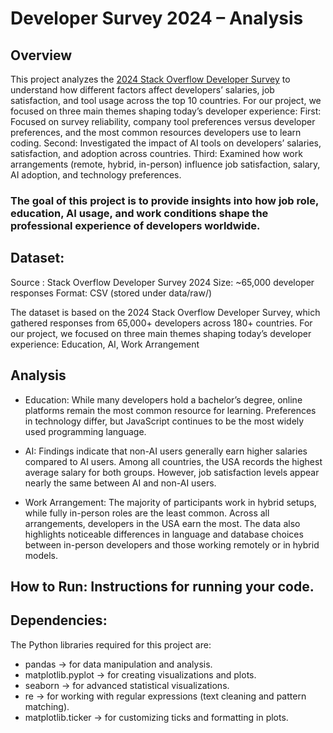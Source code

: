 # Developer Survey 2024 – Analysis

## Overview 

This project analyzes the [2024 Stack Overflow Developer Survey](https://survey.stackoverflow.co/2024/) to understand how different factors affect developers’ salaries, job satisfaction, and tool usage across the top 10 countries. 
For our project, we focused on three main themes shaping today’s developer experience:
First: Focused on survey reliability, company tool preferences versus developer preferences, and the most common resources developers use to learn coding.
Second: Investigated the impact of AI tools on developers’ salaries, satisfaction, and adoption across countries.
Third: Examined how work arrangements (remote, hybrid, in-person) influence job satisfaction, salary, AI adoption, and technology preferences.

### The goal of this project is to provide insights into how job role, education, AI usage, and work conditions shape the professional experience of developers worldwide.


## Dataset:

Source : Stack Overflow Developer Survey 2024
Size: ~65,000 developer responses
Format: CSV (stored under data/raw/)

The dataset is based on the 2024 Stack Overflow Developer Survey, which gathered responses from 65,000+ developers across 180+ countries.
For our project, we focused on three main themes shaping today’s developer experience:
Education, AI, Work Arrangement

## Analysis

- Education: While many developers hold a bachelor’s degree, online platforms remain the most common resource for learning. Preferences in technology differ, but JavaScript continues to be the most widely used programming language.

- AI: Findings indicate that non-AI users generally earn higher salaries compared to AI users. Among all countries, the USA records the highest average salary for both groups. However, job satisfaction levels appear nearly the same between AI and non-AI users.

- Work Arrangement: The majority of participants work in hybrid setups, while fully in-person roles are the least common. Across all arrangements, developers in the USA earn the most. The data also highlights noticeable differences in language and database choices between in-person developers and those working remotely or in hybrid models.

## How to Run: Instructions for running your code. 

## Dependencies: 
The Python libraries required for this project are:

- pandas → for data manipulation and analysis.
- matplotlib.pyplot → for creating visualizations and plots.
- seaborn → for advanced statistical visualizations.
- re → for working with regular expressions (text cleaning and pattern matching).
- matplotlib.ticker → for customizing ticks and formatting in plots.


